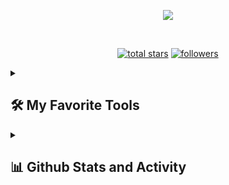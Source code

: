 <p align="center">
  <a href="https://github.com/thalissongoncalves/readme-typing-svg">
    <img src="https://readme-typing-svg.demolab.com/?lines=Thálisson%20Gonçalves;Full-Stack%20web%20developer%20student;Always%20learning%20new%20things&font=Fira%20Code&center=true&width=440&height=45&color=3ad288Center=true&pause=1000&size=22" /></a>
</p>

<br/>

<p align="center">
  <a href="https://github.com/thalissongoncalves?tab=repositories&sort=stargazers">
    <img alt="total stars" title="Total stars on GitHub" src="https://custom-icon-badges.demolab.com/github/stars/thalissongoncalves?color=55960c&style=for-the-badge&labelColor=488207&logo=star"/></a>
  <a href="https://github.com/thalissongoncalves?tab=followers">
    <img alt="followers" title="Follow me on Github" src="https://custom-icon-badges.demolab.com/github/followers/thalissongoncalves?color=236ad3&labelColor=1155ba&style=for-the-badge&logo=person-add&label=Follow&logoColor=white"/></a>
</p>

<details> 
  <summary><h2>🛠️ My Favorite Tools</h2></summary>

  <h3>👨‍💻 Programming and Markup Languages</h3>

  <p>
      <a href="#"><img alt="CSS" src="https://img.shields.io/badge/CSS-1572B6.svg?logo=css3&logoColor=white"></a>
      <a href="#"><img alt="HTML" src="https://img.shields.io/badge/HTML-E34F26.svg?logo=html5&logoColor=white"></a>
      <a href="#"><img alt="JavaScript" src="https://img.shields.io/badge/JavaScript-F7DF1E.svg?logo=javascript&logoColor=black"></a>
      <a href="#"><img alt="TypeScript" src="https://img.shields.io/badge/TypeScript-007ACC.svg?logo=typescript&logoColor=white"></a>
  </p>

  <h3>🧰 Frameworks and Libraries</h3>

  <p>
      <a href="#"><img alt="Bootstrap" src="https://img.shields.io/badge/Bootstrap-7952B3.svg?logo=bootstrap&logoColor=white"></a>
      <a href="#"><img alt="GitHub Actions" src="https://img.shields.io/badge/GitHub%20Actions-2671E5.svg?logo=github%20actions&logoColor=white"></a>
      <a href="#"><img alt="React" src="https://img.shields.io/badge/React-20232a.svg?logo=react&logoColor=%2361DAFB"></a>
      <a href="#"><img alt="Wordpress" src="https://img.shields.io/badge/Wordpress-21759B?logo=wordpress&logoColor=white"></a>
  </p>

  <h3>🗄️ Databases and Cloud Hosting</h3>

  <p>
      <a href="#"><img alt="GitHub Pages" src="https://img.shields.io/badge/GitHub%20Pages-327FC7.svg?logo=github&logoColor=white"></a>
  </p>

  <h3>💻 Software and Tools</h3>

  <p>
      <a href="#"><img alt="Git" src="https://img.shields.io/badge/Git-F05033.svg?logo=git&logoColor=white"></a>
      <a href="#"><img alt="GitHub Desktop" src="https://img.shields.io/badge/GitHub%20Desktop-8034A9.svg?logo=github&logoColor=white"></a>
      <a href="#"><img alt="OBS Studio" src="https://img.shields.io/badge/-OBS-302E31?logo=obs-studio&logoColor=white"></a>
      <a href="#"><img alt="Visual Studio Code" src="https://img.shields.io/badge/Visual%20Studio%20Code-0078d7.svg?logo=visual-studio-code&logoColor=white"></a>
  </p>
</details>

<details> 
  <summary><h2>📊 Github Stats and Activity</h2></summary>

  <h3>🔥 Streak Stats</h3>

  <p>
    <a href="https://github.com/thalissongoncalves/github-readme-streak-stats">
      <img title="🔥 Get streak stats for your profile at git.io/streak-stats" alt="thalissongoncalves's streak" src="https://streak-stats.demolab.com/?user=thalissongoncalves&theme=dark&hide_border=true"/>
    </a>
    <p>🔥 Get streak stats for your profile at <a href="https://git.io/streak-stats">git.io/streak-stats</a></p>
  </p>

  <h3>💻 GitHub Profile Stats</h3>

  [![Top Langs](https://github-readme-stats.vercel.app/api/top-langs/?username=thalissongoncalves&size_weight=0.5&count_weight=0.5&theme=dark#gh-dark-mode-only)](https://github.com/thalissongoncalves/github-readme-stats)
  <br/>
  [![Thalissongoncalves GitHub stats](https://github-readme-stats.vercel.app/api?username=thalissongoncalves&show_icons=true&theme=dark#gh-dark-mode-only)](https://github.com/thalissongoncalves/github-readme-stats)
  
  <br/>

  <b>Note:</b> Top languages is only a metric of the languages my public code consists of and doesn't reflect experience or skill level.

  [![Ashutosh's github activity graph](https://github-readme-activity-graph.cyclic.app/graph?username=thalissongoncalves&bg_color=121316&color=ffffff&line=15bc6e&point=ffffff&area=true&hide_border=true)](https://github.com/ashutosh00710/github-readme-activity-graph)

</details>
